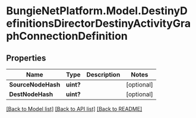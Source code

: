 # BungieNetPlatform.Model.DestinyDefinitionsDirectorDestinyActivityGraphConnectionDefinition
## Properties

Name | Type | Description | Notes
------------ | ------------- | ------------- | -------------
**SourceNodeHash** | **uint?** |  | [optional] 
**DestNodeHash** | **uint?** |  | [optional] 

[[Back to Model list]](../README.md#documentation-for-models) [[Back to API list]](../README.md#documentation-for-api-endpoints) [[Back to README]](../README.md)

